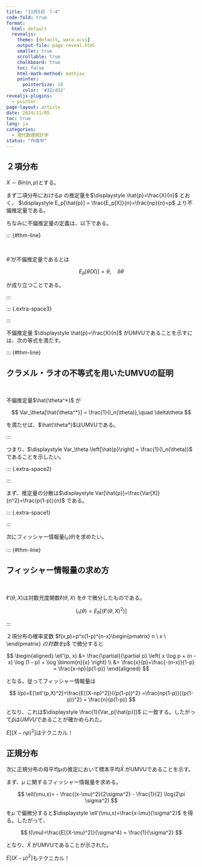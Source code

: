 ```yaml
---
title: "11月5日　7-4"
code-fold: true
format:
  html: default
  revealjs:
    theme: [default, wara.scss]
    output-file: page-reveal.html
    smaller: true
    scrollable: true
    chalkboard: true
    toc: false
    html-math-method: mathjax
    pointer:
      pointerSize: 18
      color: '#32cd32'
revealjs-plugins:
  - pointer
page-layout: article
date: 2024/11/05
toc: true
lang: ja
categories:
  - 現代数理統計学
status: "作成中"
---
```



## ２項分布


$X \sim Bin(n,p)$とする。

まず二項分布における$p$ の推定量を$\displaystyle \hat{p}=\frac{X}{n}$ とおく。 $\displaystyle E_p[\hat{p}] = \frac{E_p[X]}{n}=\frac{np}{n}=p$ より不偏推定量である。

ちなみに不偏推定量の定義は、以下である。

::: {#thm-line}

<br/>

$\hat{\theta}$ が不偏推定量であるとは

$$
E_\theta[\hat{\theta}(X)] = \theta, \quad \delta\theta
$$

が成り立つことである。

:::



::: {.extra-space3}

:::


不偏推定量 $\displaystyle \hat{p}=\frac{X}{n}$ がUMVUであることを示すには、次の等式を満たす。

::: {#thm-line}


## クラメル・ラオの不等式を用いたUMVUの証明

<br/>

不偏推定量$\hat{\theta^*}$ が

$$
Var_\theta[\hat{\theta^*}] = \frac{1}{I_n(\theta)},\quad \delta\theta
$$

を満たせば、$\hat{\theta*}$はUMVUである。

:::

つまり、$\displaystyle Var_\theta \left[\hat{p}\right] = \frac{1}{I_n(\theta)}$ であることを示したい。

::: {.extra-space2}

:::



まず、推定量の分散は$\displaystyle Var[\hat{p}]=\frac{Var[X]}{n^2}=\frac{p(1-p)}{n}$ である。

::: {.extra-space1}

:::

次にフィッシャー情報量$I_n(\theta)$を求めたい。

::: {#thm-line}

## フィッシャー情報量の求め方

<br/>

$\ell'(\theta,X)$は対数充度関数$\ell(\theta,X)$ を$\theta$ で微分したものである。

$$
I_n(\theta) = E_\theta \left[(\ell'(\theta,X)^2)\right]
$$

:::



２項分布の確率変数
$f(x,p)=p^x(1-p)^{n-x}\begin{pmatrix}
n  \\
x  \\
\end{pmatrix}
$の対数を$p$ で微分すると

$$
\begin{aligned}
    \ell'(p, x) &= \frac{\partial}{\partial p} \left( x \log p + (n - x) \log (1 - p) + \log \binom{n}{x} \right) \\
    &= \frac{x}{p}+\frac{-(n-x)}{1-p} = \frac{x-np}{p(1-p)}
\end{aligned}
$$

となる。従ってフィッシャー情報量は

$$
I(p)=E[\ell'(p,X)^2]=\frac{E[(X-np)^2]}{(p(1-p))^2} =\frac{np(1-p)}{(p(1-p))^2} = \frac{n}{p(1-p)}
$$




となり、これは$\displaystyle \frac{1}{Var_p[\hat{p}]}$ に一致する。したがって$\hat{p}$は$UMVU$であることが確かめられた。

$E[(X-np)^2]$はテクニカル！


## 正規分布

次に正規分布の母平均$\mu$の推定において標本平均$\bar{X}$ がUMVUであることを示す。

まず、$\mu$ に関するフィッシャー情報量を求める。

$$
\ell(\mu,x)= - \frac{(x-\mu)^2}{2\sigma^2} - \frac{1}{2} \log(2\pi \sigma^2)
$$

を$\mu$ で偏微分すると$\displaystyle \ell'(\mu,x)=\frac{x-\mu}{\sigma^2}$ を得る。したがって、

$$
I(\mu)=\frac{E[(X-\mu)^2]}{\sigma^4} = \frac{1}{\sigma^2}
$$

となり、$\bar{X}$ がUMVUであることが示された。

$E[(X-\mu)^2]$もテクニカル！